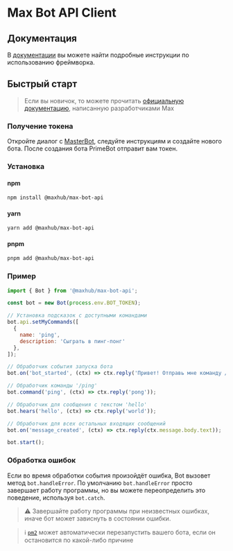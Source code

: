# Max Bot API Client 

## Документация

В [документации](https://github.com/max-messenger/max-bot-api-client-ts/tree/master/docs) вы можете найти подробные инструкции по использованию фреймворка.

## Быстрый старт

> Если вы новичок, то можете прочитать [официальную документацию](https://dev.max.ru/), написанную разработчиками Max

### Получение токена
Откройте диалог с [MasterBot](https://max.ru/masterbot), следуйте инструкциям и создайте нового бота. После создания бота PrimeBot отправит вам токен.

### Установка
#### npm
```sh
npm install @maxhub/max-bot-api
```
#### yarn
```sh
yarn add @maxhub/max-bot-api
```
#### pnpm
```sh
pnpm add @maxhub/max-bot-api
```

### Пример
```javascript
import { Bot } from '@maxhub/max-bot-api';

const bot = new Bot(process.env.BOT_TOKEN);

// Установка подсказок с доступными командами
bot.api.setMyCommands([
  { 
    name: 'ping',
    description: 'Сыграть в пинг-понг'
  },
]);

// Обработчик события запуска бота
bot.on('bot_started', (ctx) => ctx.reply('Привет! Отправь мне команду /ping, чтобы сыграть в пинг-понг'));

// Обработчик команды '/ping'
bot.command('ping', (ctx) => ctx.reply('pong'));

// Обработчик для сообщения с текстом 'hello'
bot.hears('hello', (ctx) => ctx.reply('world'));

// Обработчик для всех остальных входящих сообщений
bot.on('message_created', (ctx) => ctx.reply(ctx.message.body.text));

bot.start();
```

### Обработка ошибок
Если во время обработки события произойдёт ошибка, Bot вызовет метод `bot.handleError`. По умолчанию `bot.handleError` просто завершает работу программы, но вы можете переопределить это поведение, используя `bot.catch`.

> ⚠️ Завершайте работу программы при неизвестных ошибках, иначе бот может зависнуть в состоянии ошибки.

> ℹ️ [`pm2`](https://pm2.keymetrics.io/) может автоматически перезапустить вашего бота, если он остановится по какой-либо причине
